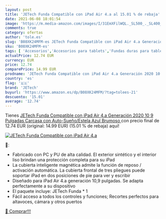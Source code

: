 ```yaml
---
layout: post
title: 'JETech Funda Compatible con iPad Air 4.a al 15.01 % de rebaja'
date: 2021-06-08 18:01:54
image: 'https://m.media-amazon.com/images/I/31EmXFilWQL._SL500_._SL400_.jpg'
comments: true
category: ofertas
author: 'tole.es'
slug: 'B08XK24MFM-es JETech Funda Compatible con iPad Air 4.a Generación 2020...'
sku: 'B08XK24MFM-es'
tags: [ 'Accesorios','Accesorios para tablets','Fundas duras para tablets','Fundas para tablets','Informática','ipad','jetech', ]
actualPrice: 12.74 EUR
currency: EUR
price: 12.74
comparePrice: 14.99 EUR
prodname: 'JETech Funda Compatible con iPad Air 4.a Generación 2020 10 9 Pulgadas  Carcasa con Auto-Sueño/Estela  Azul Brumoso '
country: 'es'
flag: '🇪🇸'
brand: 'JETech'
buyurl: 'https://www.amazon.es/dp/B08XK24MFM/?tag=tolees-21'
descuento: '15.01'
average: '12.74'
---
```


Tienes [JETech Funda Compatible con iPad Air 4.a Generación 2020 10 9 Pulgadas  Carcasa con Auto-Sueño/Estela  Azul Brumoso ](https://www.amazon.es/dp/B08XK24MFM/?tag=tolees-21) con precio final de  12.74 EUR (original: 14.99 EUR) (15.01 %  de rebaja) aqui!

[![JETech Funda Compatible con iPad Air 4.a](https://m.media-amazon.com/images/I/31EmXFilWQL._SL500_._SL400_.jpg)](https://www.amazon.es/dp/B08XK24MFM/?tag=tolees-21)

🔎:

- Fabricado con PC y PU de alta calidad. El exterior sintético y el interior liso brindan una protección completa para su iPad
- La cubierta inteligente magnética admite la función de reposo / activación automática. La cubierta frontal de tres pliegues puede soportar iPad en dos posiciones de pie para ver y escribir
- Diseñado para iPad Air 4.a generación 10,9 pulgadas. Se adapta perfectamente a su dispositivo
- El paquete incluye: JETech Funda * 1
- Fácil acceso a todos los controles y funciones; Recortes perfectos para altavoces, cámara y otros puertos

[🛒 Comprar!!!](https://www.amazon.es/dp/B08XK24MFM/?tag=tolees-21)
